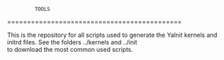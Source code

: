              TOOLS
============================================

This is the repository for all scripts used to generate
the YaInit kernels and initrd files. 
See the folders ../kernels and ../init  
to download the most common used scripts.
